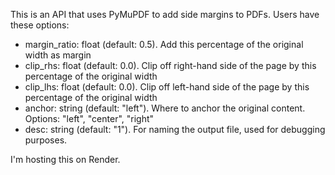 This is an API that uses PyMuPDF to add side margins to PDFs.
Users have these options:
- margin_ratio: float (default: 0.5). Add this percentage of the original width as margin
- clip_rhs: float (default: 0.0). Clip off right-hand side of the page by this percentage of the original width
- clip_lhs: float (default: 0.0). Clip off left-hand side of the page by this percentage of the original width
- anchor: string (default: "left"). Where to anchor the original content. Options: "left", "center", "right"
- desc: string (default: "1"). For naming the output file, used for debugging purposes.

I'm hosting this on Render.
